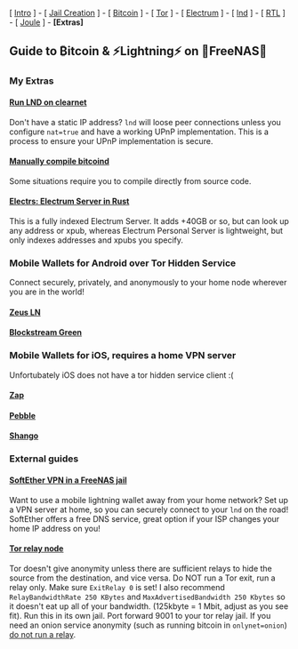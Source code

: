 [ [Intro](README.md) ] - [ [Jail Creation](freenas_1_jail_creation.md) ] - [ [Bitcoin](freenas_2_bitcoin.md) ] - [ [Tor](freenas_3_tor.md) ] - [ [Electrum](freenas_4_electrum.md) ] - [ [lnd](freenas_5_lnd.md) ] - [ [RTL](freenas_6_rtl.md) ] - [ [Joule](freenas_7_joule.md) ] -  **[Extras]** 

## Guide to ₿itcoin & ⚡Lightning️⚡ on 🦈FreeNAS🦈

### My Extras

#### [Run LND on clearnet](https://github.com/seth586/guides/blob/master/OpenWRT/upnp_natpmp.md)
Don't have a static IP address? `lnd` will loose peer connections unless you configure `nat=true` and have a working UPnP implementation. This is a process to ensure your UPnP implementation is secure.

#### [Manually compile bitcoind](extras/compile_bitcoind.md)
Some situations require you to compile directly from source code.  

#### [Electrs: Electrum Server in Rust](extras/electrs.md)
This is a fully indexed Electrum Server. It adds +40GB or so, but can look up any address or xpub, whereas Electrum Personal Server is lightweight, but only indexes addresses and xpubs you specify.

### Mobile Wallets for Android over Tor Hidden Service
Connect securely, privately, and anonymously to your home node wherever you are in the world!

#### [Zeus LN](wallets/zeusln.md)

#### [Blockstream Green](wallets/green.md)


### Mobile Wallets for iOS, requires a home VPN server
Unfortubately iOS does not have a tor hidden service client :(
#### [Zap](wallets/zap.md)

#### [Pebble](wallets/pebble.md)

#### [Shango](wallets/shango.md)

### External guides


#### [SoftEther VPN in a FreeNAS jail](https://forums.freenas.org/index.php?threads/alternative-to-openvpn-softether-vpn.47395/)
Want to use a mobile lightning wallet away from your home network? Set up a VPN server at home, so you can securely connect to your `lnd` on the road! SoftEther offers a free DNS service, great option if your ISP changes your home IP address on you! 

#### [Tor relay node](https://trac.torproject.org/projects/tor/wiki/TorRelayGuide/FreeBSD) 
Tor doesn't give anonymity unless there are sufficient relays to hide the source from the destination, and vice versa. Do NOT run a Tor exit, run a relay only. Make sure `ExitRelay 0` is set! I also recommend `RelayBandwidthRate 250 KBytes` and `MaxAdvertisedBandwidth 250 Kbytes` so it doesn't eat up all of your bandwidth. (125kbyte = 1 Mbit, adjust as you see fit). Run this in its own jail. Port forward 9001 to your tor relay jail. If you need an onion service anonymity (such as running bitcoin in `onlynet=onion`) [do not run a relay](https://research.kudelskisecurity.com/2013/09/04/dont-run-a-tor-router-and-a-hidden-service-from-the-same-connection/).
